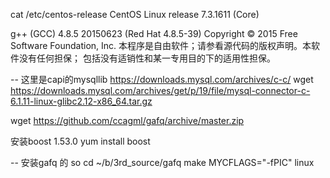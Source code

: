 cat  /etc/centos-release
CentOS Linux release 7.3.1611 (Core) 

g++ (GCC) 4.8.5 20150623 (Red Hat 4.8.5-39)
Copyright © 2015 Free Software Foundation, Inc.
本程序是自由软件；请参看源代码的版权声明。本软件没有任何担保；
包括没有适销性和某一专用目的下的适用性担保。


-- 这里是capi的mysqllib
https://downloads.mysql.com/archives/c-c/
wget https://downloads.mysql.com/archives/get/p/19/file/mysql-connector-c-6.1.11-linux-glibc2.12-x86_64.tar.gz

wget https://github.com/ccagml/gafq/archive/master.zip



<!-- -- 安装boost
wget https://dl.bintray.com/boostorg/release/1.75.0/source/boost_1_75_0.tar.gz
cd ~/b/3rd_source/boost
./bootstrap.sh --help
./bootstrap.sh --prefix=~/b/3rd/boost/prefix --libdir=~/b/3rd/boost/libdir --includedir=~/b/3rd/boost/includedir
./b2
./b2 install -->

安装boost 1.53.0
yum install boost

-- 安装gafq 的 so
cd ~/b/3rd_source/gafq
make MYCFLAGS="-fPIC" linux

